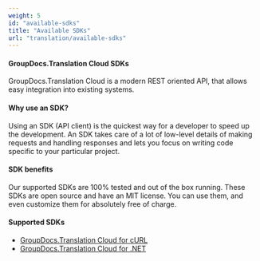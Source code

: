 ```yaml
---
weight: 5
id: "available-sdks"
title: "Available SDKs"
url: "translation/available-sdks"
---
```


#### GroupDocs.Translation Cloud SDKs ####

GroupDocs.Translation Cloud is a modern REST oriented API, that allows easy integration into existing systems.


#### Why use an SDK? ####

Using an SDK (API client) is the quickest way for a developer to speed up the development. An SDK takes care of a lot of low-level details of making requests and handling responses and lets you focus on writing code specific to your particular project.


#### SDK benefits ####

Our supported SDKs are 100% tested and out of the box running. These SDKs are open source and have an MIT license. You can use them, and even customize them for absolutely free of charge.


#### Supported SDKs ####

* [GroupDocs.Translation Cloud for cURL](https://products.groupdocs.cloud/translation/curl)
* [GroupDocs.Translation Cloud for .NET](https://products.groupdocs.cloud/translation/net)